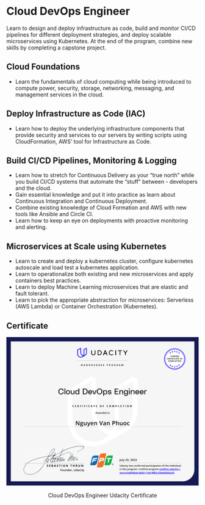 # Cloud DevOps Engineer
Learn to design and deploy infrastructure as code, build and monitor CI/CD pipelines for different deployment strategies, and deploy scalable microservices using Kubernetes. At the end of the program, combine new skills by completing a capstone project.
## Cloud Foundations
- Learn the fundamentals of cloud computing while being introduced to compute power, security, storage, networking, messaging, and management services in the cloud.
## Deploy Infrastructure as Code (IAC)
- Learn how to deploy the underlying infrastructure components that provide security and services to our servers by writing scripts using CloudFormation, AWS’ tool for Infrastructure as Code.
## Build CI/CD Pipelines, Monitoring & Logging
- Learn how to stretch for Continuous Delivery as your “true north” while you build CI/CD systems that automate the “stuff” between - developers and the cloud. 
- Gain essential knowledge and put it into practice as learn about Continuous Integration and Continuous Deployment. 
- Combine existing knowledge of Cloud Formation and AWS with new tools like Ansible and Circle CI. 
- Learn how to keep an eye on deployments with proactive monitoring and alerting.
## Microservices at Scale using Kubernetes
- Learn to create and deploy a kubernetes cluster, configure kubernetes autoscale and load test a kubernetes application. 
- Learn to operationalize both existing and new microservices and apply containers best practices. 
- Learn to deploy Machine Learning microservices that are elastic and fault tolerant. 
- Learn to pick the appropriate abstraction for microservices: Serverless (AWS Lambda) or Container Orchestration (Kubernetes).

## Certificate
<p align="center">
<img src="./certificate.png" alt="animated" />
</p>
<p align="center">Cloud DevOps Engineer Udacity Certificate</p>